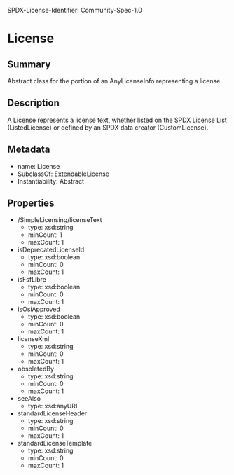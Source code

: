SPDX-License-Identifier: Community-Spec-1.0

# License

## Summary

Abstract class for the portion of an AnyLicenseInfo representing a license.

## Description

A License represents a license text, whether listed on the SPDX License List
(ListedLicense) or defined by an SPDX data creator (CustomLicense).

## Metadata

- name: License
- SubclassOf: ExtendableLicense
- Instantiability: Abstract

## Properties

- /SimpleLicensing/licenseText
  - type: xsd:string
  - minCount: 1
  - maxCount: 1
- isDeprecatedLicenseId
  - type: xsd:boolean
  - minCount: 0
  - maxCount: 1
- isFsfLibre
  - type: xsd:boolean
  - minCount: 0
  - maxCount: 1
- isOsiApproved
  - type: xsd:boolean
  - minCount: 0
  - maxCount: 1
- licenseXml
  - type: xsd:string
  - minCount: 0
  - maxCount: 1
- obsoletedBy
  - type: xsd:string
  - minCount: 0
  - maxCount: 1
- seeAlso
  - type: xsd:anyURI
- standardLicenseHeader
  - type: xsd:string
  - minCount: 0
  - maxCount: 1
- standardLicenseTemplate
  - type: xsd:string
  - minCount: 0
  - maxCount: 1
